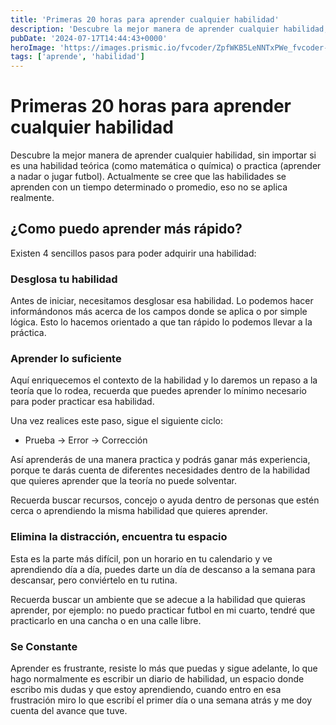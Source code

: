 ```yaml
---
title: 'Primeras 20 horas para aprender cualquier habilidad'
description: 'Descubre la mejor manera de aprender cualquier habilidad, sin importar si es una habilidad teórica (como matemática o química) o practica (aprender a nadar o jugar futbol).'
pubDate: '2024-07-17T14:44:43+0000'
heroImage: 'https://images.prismic.io/fvcoder/ZpfWKB5LeNNTxPWe_fvcoder-2-.png?auto=format,compress'
tags: ['aprende', 'habilidad']
---
```

# Primeras 20 horas para aprender cualquier habilidad

Descubre la mejor manera de aprender cualquier habilidad, sin importar si es una habilidad teórica (como matemática o química) o practica (aprender a nadar o jugar futbol).
Actualmente se cree que las habilidades se aprenden con un tiempo determinado o promedio, eso no se aplica realmente.

## **¿Como puedo aprender más rápido?**

Existen 4 sencillos pasos para poder adquirir una habilidad:

### **Desglosa tu habilidad**

Antes de iniciar, necesitamos desglosar esa habilidad. Lo podemos hacer informándonos más acerca de los campos donde se aplica o por simple lógica. Esto lo hacemos orientado a que tan rápido lo podemos llevar a la práctica.

### **Aprender lo suficiente**

Aquí enriquecemos el contexto de la habilidad y lo daremos un repaso a la teoría que lo rodea, recuerda que puedes aprender lo mínimo necesario para poder practicar esa habilidad.

Una vez realices este paso, sigue el siguiente ciclo:

- Prueba → Error → Corrección

Así aprenderás de una manera practica y podrás ganar más experiencia, porque te darás cuenta de diferentes necesidades dentro de la habilidad que quieres aprender que la teoría no puede solventar.

Recuerda buscar recursos, concejo o ayuda dentro de personas que estén cerca o aprendiendo la misma habilidad que quieres aprender.

### **Elimina la distracción, encuentra tu espacio**

Esta es la parte más difícil, pon un horario en tu calendario y ve aprendiendo día a día, puedes darte un día de descanso a la semana para descansar, pero conviértelo en tu rutina.

Recuerda buscar un ambiente que se adecue a la habilidad que quieras aprender, por ejemplo: no puedo practicar futbol en mi cuarto, tendré que practicarlo en una cancha o en una calle libre.

### **Se Constante**

Aprender es frustrante, resiste lo más que puedas y sigue adelante, lo que hago normalmente es escribir un diario de habilidad, un espacio donde escribo mis dudas y que estoy aprendiendo, cuando entro en esa frustración miro lo que escribí el primer día o una semana atrás y me doy cuenta del avance que tuve.


